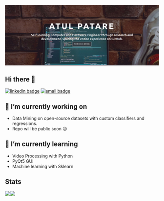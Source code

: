 <img src="https://github.com/AP-Atul/AP-Atul/blob/master/img/head.png" />

## Hi there 👋
[![linkedin badge](https://img.shields.io/badge/Atul_Patare-30302f?style=flat&logo=linkedin)](https://www.linkedin.com/in/atul-patare-a768a3165/)
[![email badge](https://img.shields.io/badge/Atul_Patare-30302f?style=flat&logo=gmail)](atulpatare99@gmail.com)

## 🔭 I’m currently working on 
  * Data Mining on open-source datasets with custom classifiers and regressions.
  * Repo will be public soon 😉

## 🌱 I’m currently learning
  * Video Processing with Python
  * PyQt5 GUI
  * Machine learning with Sklearn

## Stats

<a href="https://github.com/AP-Atul/AP-Atul">
  <img align="left" src="https://github-readme-stats.vercel.app/api/top-langs/?username=ap-atul&layout=compact" />
</a>
<a href="https://github.com/AP-Atul/AP-Atul">
  <img align="left" src="https://github-readme-stats.vercel.app/api?username=ap-atul&count_private=true" />
</a>
